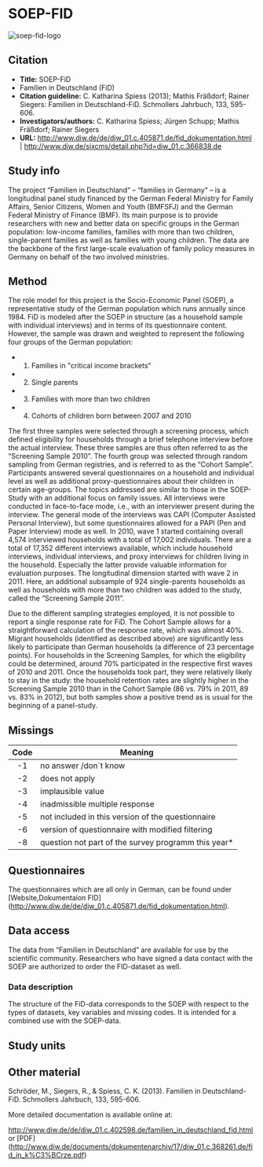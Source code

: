 ---
---

# SOEP-FID

![soep-fid-logo](logos/soep-fid.jpg)

## Citation

* **Title:** SOEP-FiD    
* Familien in Deutschland (FiD)    
* **Citation guideline:** C. Katharina Spiess (2013); Mathis Fräßdorf; Rainer Siegers:
 Familien in Deutschland-FiD. Schmollers Jahrbuch, 133, 595-606.    
* **Investigators/authors:** C. Katharina Spiess; Jürgen Schupp; Mathis Fräßdorf; Rainer Siegers
* **URL:**	http://www.diw.de/de/diw_01.c.405871.de/fid_dokumentation.html |
http://www.diw.de/sixcms/detail.php?id=diw_01.c.366838.de

## Study info

The project “Familien in Deutschland“ – “families in Germany“ – is a longitudinal panel study financed by the German Federal Ministry for Family Affairs, Senior Citizens, Women and Youth (BMFSFJ) and the German Federal Ministry of Finance (BMF). Its main purpose is to provide researchers with new and better data on specific groups in the German population: low-income families, families with more than two children, single-parent families as well as families with young children. The data are the backbone of the first large-scale evaluation of family policy measures in Germany on behalf of the two involved ministries. 

## Method

The role model for this project is the Socio-Economic Panel (SOEP), a representative study of the German population which runs annually since 1984. FiD is modeled after the SOEP in structure (as a household sample with individual interviews) and in terms of its questionnaire content. However, the sample was drawn and weighted to represent the following four groups of the German population:   

* 1. Families in "critical income brackets"
* 2. Single parents
* 3. Families with more than two children
* 4. Cohorts of children born between 2007 and 2010

The first three samples were selected through a screening process, which defined eligibility for households through a brief telephone interview before the actual interview. These three samples are thus often referred to as the “Screening Sample 2010”. The fourth group was selected through random sampling from German registries, and is referred to as the “Cohort Sample”. 
Participants answered several questionnaires on a household and individual level as well as additional proxy-questionnaires about their children in certain age-groups. The topics addressed are similar to those in the SOEP-Study with an additional focus on family issues.
All interviews were conducted in face-to-face mode, i.e., with an interviewer present during the interview. The general mode of the interviews was CAPI (Computer Assisted Personal Interview), but some questionnaires allowed for a PAPI (Pen and Paper Interview) mode as well. 
In 2010, wave 1 started containing overall 4,574 interviewed households with a total of 17,002 individuals. There are a total of 17,352 different interviews available, which include household interviews, individual interviews, and proxy interviews for children living in the household. Especially the latter provide valuable information for evaluation purposes. The longitudinal dimension started with wave 2 in 2011. Here, an additional subsample of 924 single-parents households as well as households with more than two children was added to the study, called the “Screening Sample 2011”.  

Due to the different sampling strategies employed, it is not possible to report a single response rate for FiD. The Cohort Sample allows for a straightforward calculation of the response rate, which was almost 40%. Migrant households (identified as described above) are significantly less likely to participate than German households (a difference of 23 percentage points).
For households in the Screening Samples, for which the eligibility could be determined, around 70% participated in the respective first waves of 2010 and 2011. Once the households took part, they were relatively likely to stay in the study: the household retention rates are slightly higher in the Screening Sample 2010 than in the Cohort Sample (86 vs. 79% in 2011, 89 vs. 83% in 2012), but both samples show a positive trend as is usual for the beginning of a panel-study.

## Missings

|Code | Meaning|
|:----:|-----|
|-1|no answer /don`t know|
|-2|does not apply|
|-3|implausible value|
|-4|inadmissible multiple response|
|-5|not included in this version of the questionnaire|
|-6|version of questionnaire with modified filtering|
|-8|question not part of the survey programm this year*

## Questionnaires

The questionnaires which are all only in German,  can be found under [Website,Dokumentaion FID] (http://www.diw.de/de/diw_01.c.405871.de/fid_dokumentation.html).

## Data access

The data from “Familien in Deutschland” are available for use by the scientific community. Researchers who have signed a data contact with the SOEP are authorized to order the FID-dataset as well.

### Data description

The structure of the FiD-data corresponds to the SOEP with respect to the types of datasets, key variables and missing codes. It is intended for a combined use with the SOEP-data.

## Study units


## Other material

Schröder, M., Siegers, R., & Spiess, C. K. (2013). Familien in Deutschland-FiD. Schmollers Jahrbuch, 133, 595-606. 

More detailed documentation is available online at:

http://www.diw.de/de/diw_01.c.402598.de/familien_in_deutschland_fid.html or [PDF] (http://www.diw.de/documents/dokumentenarchiv/17/diw_01.c.368261.de/fid_in_k%C3%BCrze.pdf)
